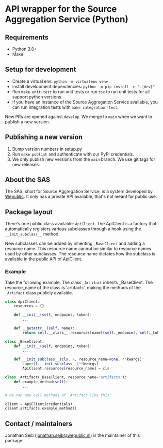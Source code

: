 # API wrapper for the Source Aggregation Service (Python)

## Requirements

- Python 3.8+
- Make

## Setup for development

- Create a virtual env: `python -m virtualenv venv`
- Install development dependencies: `python -m pip install -e ".[dev]"`
- Run `make unit-test` to run unit tests or run `tox` to run unit tests for all support python versions.
- If you have an instance of the Source Aggregation Service available, you can run integration tests with `make integration-test`.

New PRs are opened against `develop`. We merge to `main` when we want to publish a new version.

## Publishing a new version

1. Bump version numbers in setup.py
2. Run `make publish` and authenticate with our PyPi credentials.
3. We only publish new versions from the `main` branch. We use git tags for new releases.

## About the SAS

The SAS, short for Source Aggregation Service, is a system developed by [Wepublic](https://wepublic.nl). It only has a private API available, that's not meant for public use.

## Package layout

There's one public class available: `ApiClient`. The ApiClient is a factory that automatically registers various subclasses through a hook using the `__init_subclass__` method.

New subclasses can be added by inheriting `_BaseClient` and adding a resource name. This resource name cannot be similar to resource names used by other subclasses. The resource name dictates how the subclass is available in the public API of ApiClient.

### Example

Take the following example. The class `_Artifact` inherits _BaseClient. The resource_name of the class is 'artifacts', making the methods of the `_Artifact` class publicly available.

```python
class ApiClient:
    resources = {}

    def __init__(self, endpoint, token):
        ...

    def __getattr__(self, name):
        return self.__class__.resources[name](self._endpoint, self._token)

class _BaseClient:
    def __init__(self, endpoint, token):
        ...

    def __init_subclass__(cls, /, resource_name=None, **kwargs):
        super().__init_subclass__(**kwargs)
        ApiClient.resources[resource_name] = cls

class _Artifact(_BaseClient, resource_name='artifacts'):
    def example_method(self):
        ...

# we can now call methods of _Artifact like this:

client = ApiClient(credentials)
client.artifacts.example_method()
```



## Contact / maintainers

Jonathan Seib (jonathan.seib@wepublic.nl) is the maintainer of this package.
